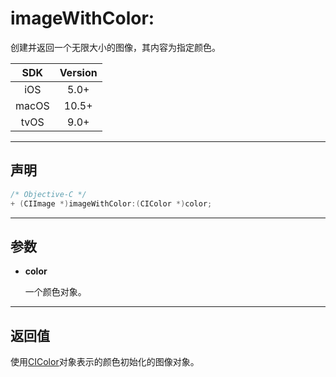 # imageWithColor:

创建并返回一个无限大小的图像，其内容为指定颜色。

| SDK | Version |
|:---:|:---:|
| iOS | 5.0+ |
| macOS | 10.5+ |
| tvOS | 9.0+ |

---

## 声明

```objective-c
/* Objective-C */
+ (CIImage *)imageWithColor:(CIColor *)color;
```

---

## 参数

* **color**

    一个颜色对象。

---

## 返回值

使用[CIColor]()对象表示的颜色初始化的图像对象。


